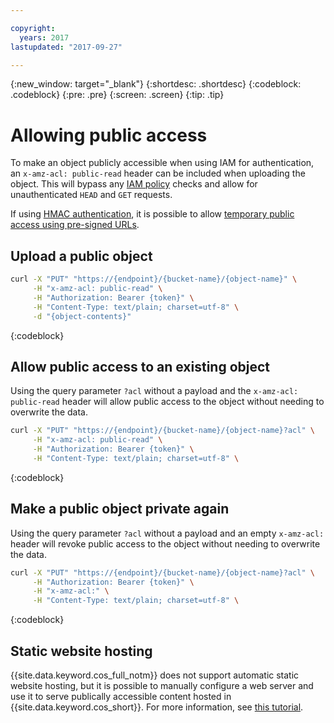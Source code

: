 ```yaml
---

copyright:
  years: 2017
lastupdated: "2017-09-27"

---
```

{:new_window: target="_blank"}
{:shortdesc: .shortdesc}
{:codeblock: .codeblock}
{:pre: .pre}
{:screen: .screen}
{:tip: .tip}

# Allowing public access

To make an object publicly accessible when using IAM for authentication, an `x-amz-acl: public-read` header can be included when uploading the object.  This will bypass any [IAM policy](/docs/services/cloud-object-storage/iam/overview.html) checks and allow for unauthenticated `HEAD` and `GET` requests.

If using [HMAC authentication](/docs/services/cloud-object-storage/hmac/hmac-signature.html), it is possible to allow [temporary public access using pre-signed URLs](/docs/services/cloud-object-storage/hmac/presigned-urls.html).

## Upload a public object

```sh
curl -X "PUT" "https://{endpoint}/{bucket-name}/{object-name}" \
     -H "x-amz-acl: public-read" \
     -H "Authorization: Bearer {token}" \
     -H "Content-Type: text/plain; charset=utf-8" \
     -d "{object-contents}"
```
{:codeblock}

## Allow public access to an existing object
Using the query parameter `?acl` without a payload and the `x-amz-acl: public-read` header will allow public access to the object without needing to overwrite the data.

```sh
curl -X "PUT" "https://{endpoint}/{bucket-name}/{object-name}?acl" \
     -H "x-amz-acl: public-read" \
     -H "Authorization: Bearer {token}" \
     -H "Content-Type: text/plain; charset=utf-8" \
```
{:codeblock}

## Make a public object private again
Using the query parameter `?acl` without a payload and an empty `x-amz-acl:` header will revoke public access to the object without needing to overwrite the data.

```sh
curl -X "PUT" "https://{endpoint}/{bucket-name}/{object-name}?acl" \
     -H "Authorization: Bearer {token}" \
     -H "x-amz-acl:" \
     -H "Content-Type: text/plain; charset=utf-8" \
```
{:codeblock}

## Static website hosting

{{site.data.keyword.cos_full_notm}} does not support automatic static website hosting, but it is possible to manually configure a web server and use it to serve publically accessible content hosted in {{site.data.keyword.cos_short}}.  For more information, see [this tutorial](https://www.ibm.com/blogs/bluemix/2017/03/static-websites-cloud-object-storage-cos/).
